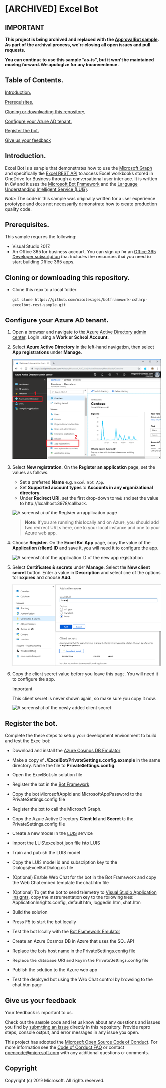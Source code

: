 # [ARCHIVED] Excel Bot

## IMPORTANT

**This project is being archived and replaced with the [ApprovalBot sample](https://github.com/microsoftgraph/botframework-csharp-approvalbot-sample). As part of the archival process, we're closing all open issues and pull requests.**

**You can continue to use this sample "as-is", but it won't be maintained moving forward. We apologize for any inconvenience.**

## Table of Contents. ##

[Introduction.](#introduction)

[Prerequisites.](#prerequisites)

[Cloning or downloading this repository.](#Cloning-or-downloading-this-repository)

[Configure your Azure AD tenant.](#Configure-your-Azure-AD-tenant)

[Register the bot.](#Register-the-bot)

[Give us your feedback](#Give-us-your-feedback)

## Introduction.
<a name="introduction"></a>
Excel Bot is a sample that demonstrates how to use the [Microsoft Graph](https://graph.microsoft.io) and specifically the [Excel REST API](https://graph.microsoft.io/en-us/docs/api-reference/v1.0/resources/excel) to access Excel workbooks stored in OneDrive for Business through a conversational user interface. It is written in C# and it uses the [Microsoft Bot Framework](https://dev.botframework.com/) and the [Language Understanding Intelligent Service (LUIS)](https://www.luis.ai/).

*Note*: The code in this sample was originally written for a user experience prototype and does not necessarily demonstrate how to create production quality code.

## Prerequisites.
<a name="prerequisites"></a>

This sample requires the following:  

- Visual Studio 2017.
- An Office 365 for business account. You can sign up for an [Office 365 Developer subscription](https://msdn.microsoft.com/en-us/office/office365/howto/setup-development-environment) that includes the resources that you need to start building Office 365 apps.

## Cloning or downloading this repository.
<a name="cloning-downloading-repo"></a>

- Clone this repo to a local folder

    ` git clone https://github.com/nicolesigei/botframework-csharp-excelbot-rest-sample.git `

<a name="configure-azure"></a>
## Configure your Azure AD tenant.

1. Open a browser and navigate to the [Azure Active Directory admin center](https://aad.portal.azure.com). Login using a **Work or School Account**.

1. Select **Azure Active Directory** in the left-hand navigation, then select **App registrations** under **Manage**.

    ![A screenshot of the App registrations ](readme-images/aad-portal-app-registrations.png)

1. Select **New registration**. On the **Register an application** page, set the values as follows.

    - Set a preferred **Name** e.g. `Excel Bot App`.
    - Set **Supported account types** to **Accounts in any organizational directory**.
    - Under **Redirect URI**, set the first drop-down to `Web` and set the value to http://localhost:3978/callback.

    ![A screenshot of the Register an application page](readme-images/aad-register-an-app.PNG)

    > **Note:** If you are running this locally and on Azure, you should add two redirect URLs here, one to your local instance and one to your Azure web app.
    
1. Choose **Register**. On the **Excel Bot App** page, copy the value of the **Application (client) ID** and save it, you will need it to configure the app.

    ![A screenshot of the application ID of the new app registration](readme-images/aad-application-id.PNG)

1. Select **Certificates & secrets** under **Manage**. Select the **New client secret** button. Enter a value in **Description** and select one of the options for **Expires** and choose **Add**.

    ![A screenshot of the Add a client secret dialog](readme-images/aad-new-client-secret.png)

1. Copy the client secret value before you leave this page. You will need it to configure the app.

    > [!IMPORTANT]
    > This client secret is never shown again, so make sure you copy it now.

    ![A screenshot of the newly added client secret](readme-images/aad-copy-client-secret.png)
    <a name = "register-bot"></a>
## Register the bot.

Complete the these steps to setup your development environment to build and test the Excel bot:

- Download and install the [Azure Cosmos DB Emulator](https://docs.microsoft.com/en-us/azure/cosmos-db/local-emulator)

- Make a copy of **./ExcelBot/PrivateSettings.config.example** in the same directory. Name the file  to **PrivateSettings.config**.
- Open the ExcelBot.sln solution file
- Register the bot in the [Bot Framework](https://dev.botframework.com/bots/new)
- Copy the bot MicrosoftAppId and MicrosoftAppPassword to the PrivateSettings.config file
- Register the bot to call the Microsoft Graph.
- Copy the Azure Active Directory **Client Id** and **Secret** to the PrivateSettings.config file
- Create a new model in the [LUIS](https://www.luis.ai) service
- Import the LUIS\excelbot.json file into LUIS
- Train and publish the LUIS model
- Copy the LUIS model id and subscription key to the Dialogs\ExcelBotDialog.cs file
- (Optional) Enable Web Chat for the bot in the Bot Framework and copy the Web Chat embed template the chat.htm file
- (Optional) To get the bot to send telemetry to [Visual Studio Application Insights](https://azure.microsoft.com/en-us/services/application-insights/), copy the instrumentation key to the following files: ApplicationInsights.config, default.htm, loggedin.htm, chat.htm
- Build the solution
- Press F5 to start the bot locally
- Test the bot locally with the [Bot Framework Emulator](https://docs.botframework.com/en-us/tools/bot-framework-emulator)
- Create an Azure Cosmos DB in Azure that uses the SQL API
- Replace the bots host name in the PrivateSettings.config file
- Replace the database URI and key in the PrivateSettings.config file
- Publish the solution to the Azure web app
- Test the deployed bot using the Web Chat control by browsing to the chat.htm page  

## Give us your feedback

<a name="Give-us-your-feedback"></a>

Your feedback is important to us.  

Check out the sample code and let us know about any questions and issues you find by [submitting an issue](https://github.com/microsoftgraph/botframework-csharp-excelbot-rest-sample/issues) directly in this repository. Provide repro steps, console output, and error messages in any issue you open.

This project has adopted the [Microsoft Open Source Code of Conduct](https://opensource.microsoft.com/codeofconduct/). For more information see the [Code of Conduct FAQ](https://opensource.microsoft.com/codeofconduct/faq/) or contact [opencode@microsoft.com](mailto:opencode@microsoft.com) with any additional questions or comments.

## Copyright

Copyright (c) 2019 Microsoft. All rights reserved.
  
